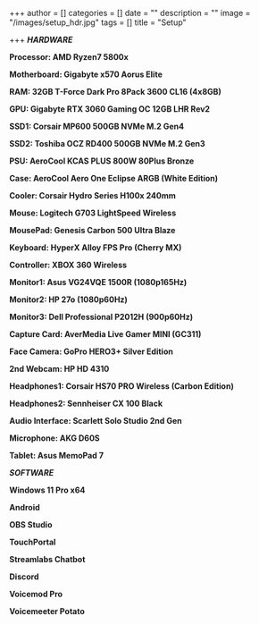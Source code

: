 +++
author = []
categories = []
date = ""
description = ""
image = "/images/setup_hdr.jpg"
tags = []
title = "Setup"

+++
**_HARDWARE_**

**Processor: AMD Ryzen7 5800x**

**Motherboard: Gigabyte x570 Aorus Elite**

**RAM: 32GB T-Force Dark Pro 8Pack 3600 CL16 (4x8GB)**

**GPU: Gigabyte RTX 3060 Gaming OC 12GB LHR Rev2**

**SSD1: Corsair MP600 500GB NVMe M.2 Gen4**

**SSD2: Toshiba OCZ RD400 500GB NVMe M.2 Gen3**

**PSU: AeroCool KCAS PLUS 800W 80Plus Bronze**

**Case: AeroCool Aero One Eclipse ARGB (White Edition)**

**Cooler: Corsair Hydro Series H100x 240mm**

**Mouse: Logitech G703 LightSpeed Wireless**

**MousePad: Genesis Carbon 500 Ultra Blaze**

**Keyboard: HyperX Alloy FPS Pro (Cherry MX)**

**Controller: XBOX 360 Wireless**

**Monitor1: Asus VG24VQE 1500R (1080p165Hz)**

**Monitor2: HP 27o (1080p60Hz)**

**Monitor3: Dell Professional P2012H (900p60Hz)**

**Capture Card: AverMedia Live Gamer MINI (GC311)**

**Face Camera: GoPro HERO3+ Silver Edition**

**2nd Webcam: HP HD 4310**

**Headphones1: Corsair HS70 PRO Wireless (Carbon Edition)**

**Headphones2: Sennheiser CX 100 Black**

**Audio Interface: Scarlett Solo Studio 2nd Gen**

**Microphone: AKG D60S**

**Tablet: Asus MemoPad 7**

**_SOFTWARE_**

**Windows 11 Pro x64**

**Android**

**OBS Studio**

**TouchPortal**

**Streamlabs Chatbot**

**Discord**

**Voicemod Pro**

**Voicemeeter Potato**